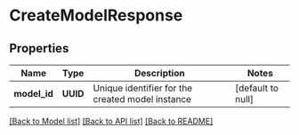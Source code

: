 # CreateModelResponse
## Properties

| Name | Type | Description | Notes |
|------------ | ------------- | ------------- | -------------|
| **model\_id** | **UUID** | Unique identifier for the created model instance | [default to null] |

[[Back to Model list]](../README.md#documentation-for-models) [[Back to API list]](../README.md#documentation-for-api-endpoints) [[Back to README]](../README.md)

